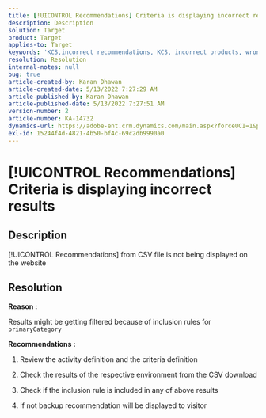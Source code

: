 ```yaml
---
title: [!UICONTROL Recommendations] Criteria is displaying incorrect results
description: Description
solution: Target
product: Target
applies-to: Target
keywords: 'KCS,incorrect recommendations, KCS, incorrect products, wrong '
resolution: Resolution
internal-notes: null
bug: true
article-created-by: Karan Dhawan
article-created-date: 5/13/2022 7:27:29 AM
article-published-by: Karan Dhawan
article-published-date: 5/13/2022 7:27:51 AM
version-number: 2
article-number: KA-14732
dynamics-url: https://adobe-ent.crm.dynamics.com/main.aspx?forceUCI=1&pagetype=entityrecord&etn=knowledgearticle&id=69439123-8ed2-ec11-a7b5-00224809c101
exl-id: 15244f4d-4821-4b50-bf4c-69c2db9990a0
---
```

# [!UICONTROL Recommendations] Criteria is displaying incorrect results

## Description

[!UICONTROL Recommendations] from CSV file is not being displayed on the website

## Resolution


<b>Reason : </b>

Results might be getting filtered because of inclusion rules for `primaryCategory`


<b>Recommendations :</b>

1. Review the activity definition and the criteria definition

3. Check the results of the respective environment from the CSV download

4. Check if the inclusion rule is included in any of above results

5. If not backup recommendation will be displayed to visitor
